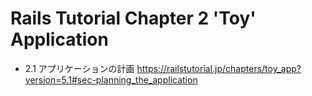 # Rails Tutorial Chapter 2 'Toy' Application

- 2.1 アプリケーションの計画
https://railstutorial.jp/chapters/toy_app?version=5.1#sec-planning_the_application
